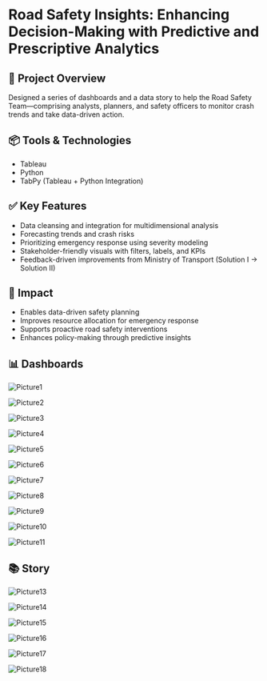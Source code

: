 # Road Safety Insights: Enhancing Decision-Making with Predictive and Prescriptive Analytics

## 🚦 Project Overview
Designed a series of dashboards and a data story to help the Road Safety Team—comprising analysts, planners, and safety officers to monitor crash trends and take data-driven action.

## 📦 Tools & Technologies
- Tableau
- Python
- TabPy (Tableau + Python Integration)

## ✅ Key Features
- Data cleansing and integration for multidimensional analysis
- Forecasting trends and crash risks
- Prioritizing emergency response using severity modeling
- Stakeholder-friendly visuals with filters, labels, and KPIs
- Feedback-driven improvements from Ministry of Transport (Solution I → Solution II)

## 🎯 Impact
- Enables data-driven safety planning
- Improves resource allocation for emergency response
- Supports proactive road safety interventions
- Enhances policy-making through predictive insights

## 📊 Dashboards

![Picture1](https://github.com/user-attachments/assets/459873f1-47f8-4068-ab1c-880b2e92dfcd)

![Picture2](https://github.com/user-attachments/assets/0d08c76b-dd32-4f67-a273-a29eaab5024f)

![Picture3](https://github.com/user-attachments/assets/79d8ebf0-e5f8-48b9-8517-8b385a616eb9)

![Picture4](https://github.com/user-attachments/assets/a98fa3b4-f4ea-4d3b-b502-9acf83b38fe6)

![Picture5](https://github.com/user-attachments/assets/f1d692e5-0d7f-412d-b2f3-5a79cdd986aa)

![Picture6](https://github.com/user-attachments/assets/502cdee3-c0ba-497d-9652-99b9c8442788)

![Picture7](https://github.com/user-attachments/assets/a05475a3-18e7-41de-b5fb-af2cd6df7c04)

![Picture8](https://github.com/user-attachments/assets/e4ffb408-1737-45dd-b858-631eda3a5ae5)

![Picture9](https://github.com/user-attachments/assets/f5e6d213-2530-4d5e-ad6e-e38e9e43495b)

![Picture10](https://github.com/user-attachments/assets/cfe0d0e3-b340-4891-ab8c-c5bf1e53a650)

![Picture11](https://github.com/user-attachments/assets/6b1d6a01-9da6-4eef-9318-d86ffe865e75)


## 📚 Story

![Picture13](https://github.com/user-attachments/assets/3849592e-4584-46c7-aa12-9e91e4536853)

![Picture14](https://github.com/user-attachments/assets/a3849262-60e3-4658-bb66-7726642e1f9d)

![Picture15](https://github.com/user-attachments/assets/4caa2a55-46bd-4abd-bb85-e9c7c4e69e5f)

![Picture16](https://github.com/user-attachments/assets/d30ed84a-3ef9-4d3b-b224-b65da92412f8)

![Picture17](https://github.com/user-attachments/assets/c90e3fdc-3f4a-4b2c-a856-dfaf4c52a203)

![Picture18](https://github.com/user-attachments/assets/c449e920-8269-4a06-beb5-d1e4833a81f7)

